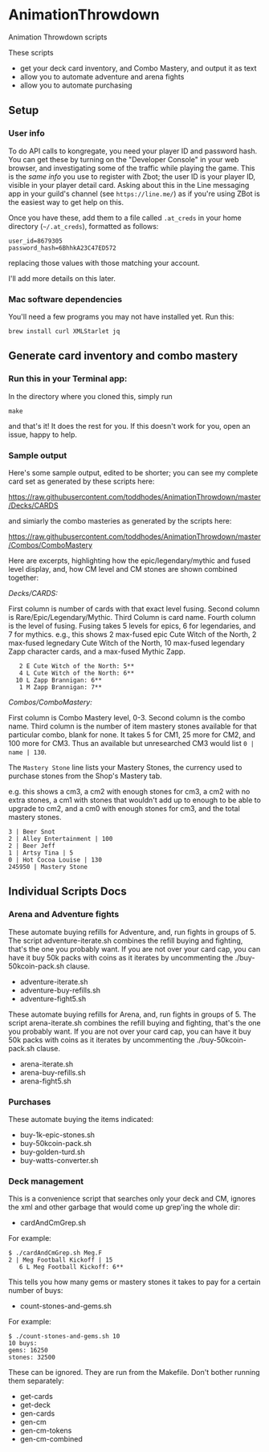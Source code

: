 # AnimationThrowdown
Animation Throwdown scripts


These scripts 
- get your deck card inventory, and Combo Mastery, and output it as text
- allow you to automate adventure and arena fights
- allow you to automate purchasing

## Setup

### User info

To do API calls to kongregate, you need your player ID and password hash.  You can get these
by turning on the "Developer Console" in your web browser, and investigating some of the traffic
while playing the game. This is the *same info* you use to register with Zbot; the user ID is your
player ID, visible in your player detail card.  Asking about this in the Line messaging 
app in your guild's channel (see `https://line.me/`) as if you're using ZBot is the easiest way to get help on this.

Once you have these, add them to a file called `.at_creds` in your home directory (`~/.at_creds`),
formatted as follows:

```
user_id=8679305
password_hash=6BhhkA23C47ED572
```

replacing those values with those matching your account.

I'll add more details on this later.


### Mac software dependencies

You'll need a few programs you may not have installed yet.  Run this:

```
brew install curl XMLStarlet jq
```



## Generate card inventory and combo mastery

### Run this in your Terminal app:

In the directory where you cloned this, simply run
```
make
```

and that's it!  It does the rest for you.  If this doesn't work for you, open an issue, happy to help.

### Sample output

Here's some sample output, edited to be shorter; you can see my complete card
set as generated by these scripts here:

https://raw.githubusercontent.com/toddhodes/AnimationThrowdown/master/Decks/CARDS

and simiarly the combo masteries as generated by the scripts here:

https://raw.githubusercontent.com/toddhodes/AnimationThrowdown/master/Combos/ComboMastery

Here are excerpts, highlighting how the epic/legendary/mythic and fused level display, and, 
how CM level and CM stones are shown combined together:

*Decks/CARDS:*

First column is number of cards with that exact level fusing.  Second column is Rare/Epic/Legendary/Mythic.  Third Column is card name.  Fourth column is the level of fusing.  Fusing takes 5 levels for epics, 6 for legendaries, and 7 for mythics.  e.g., this shows 
2 max-fused epic Cute Witch of the North,
2 max-fused legnedary Cute Witch of the North,
10 max-fused legendary Zapp character cards,
and a max-fused Mythic Zapp.

```
   2 E Cute Witch of the North: 5**
   4 L Cute Witch of the North: 6**
  10 L Zapp Brannigan: 6**
   1 M Zapp Brannigan: 7**
```


*Combos/ComboMastery:*

First column is Combo Mastery level, 0-3. Second column is the combo name.  Third column is the number of item mastery stones available for that particular combo, blank for none. It takes 5 for CM1, 25 more for CM2, and 100 more for CM3.  Thus an available but unresearched CM3 would list 
`0 | name | 130`.  

The `Mastery Stone` line lists your Mastery Stones, the currency used to purchase stones from the Shop's Mastery tab.

e.g. this shows a cm3, a cm2 with enough stones for cm3, a cm2 with no extra stones, a cm1 with stones that wouldn't
add up to enough to be able to upgrade to cm2, and a cm0 with enough stones for cm3, and the total mastery stones.


```
3 | Beer Snot
2 | Alley Entertainment | 100
2 | Beer Jeff
1 | Artsy Tina | 5
0 | Hot Cocoa Louise | 130
245950 | Mastery Stone
```


## Individual Scripts Docs

### Arena and Adventure fights

These automate buying refills for Adventure, and, run fights in groups of 5. The script
adventure-iterate.sh combines the refill buying and fighting, that's the one you probably want.
If you are not over your card cap, you can have it buy
50k packs with coins as it iterates by uncommenting the ./buy-50kcoin-pack.sh clause.

- adventure-iterate.sh
- adventure-buy-refills.sh
- adventure-fight5.sh

These automate buying refills for Arena, and, run fights in groups of 5. The script 
arena-iterate.sh combines the refill buying and fighting, that's the one you probably want.
If you are not over your card cap, you can have it buy
50k packs with coins as it iterates by uncommenting the ./buy-50kcoin-pack.sh clause.

- arena-iterate.sh
- arena-buy-refills.sh
- arena-fight5.sh

### Purchases

These automate buying the items indicated:

- buy-1k-epic-stones.sh
- buy-50kcoin-pack.sh
- buy-golden-turd.sh
- buy-watts-converter.sh

### Deck management

This is a convenience script that searches only your deck and CM, ignores the xml and other garbage that would come up
grep'ing the whole dir:

- cardAndCmGrep.sh

For example:
```
$ ./cardAndCmGrep.sh Meg.F
2 | Meg Football Kickoff | 15
   6 L Meg Football Kickoff: 6**
```

This tells you how many gems or mastery stones it takes to pay for a certain number of buys:

- count-stones-and-gems.sh

For example:
```
$ ./count-stones-and-gems.sh 10
10 buys:
gems: 16250
stones: 32500
```

These can be ignored.  They are run from the Makefile.  Don't bother running them separately:

-  get-cards
-  get-deck
-  gen-cards
-  gen-cm
-  gen-cm-tokens 
-  gen-cm-combined 

